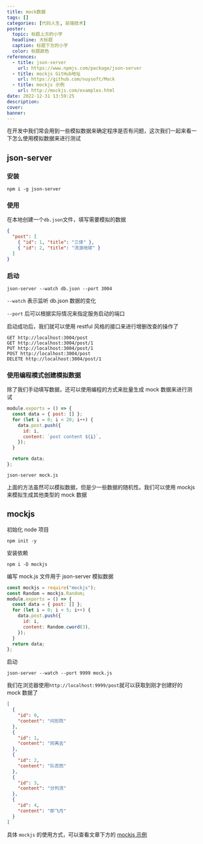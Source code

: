 ```yaml
---
title: mock数据
tags: []
categories: [代码人生, 前端技术]
poster:
  topic: 标题上方的小字
  headline: 大标题
  caption: 标题下方的小字
  color: 标题颜色
references:
  - title: json-server
    url: https://www.npmjs.com/package/json-server
  - title: mockjs GitHub地址
    url: https://github.com/nuysoft/Mock
  - title: mockjs 示例
    url: http://mockjs.com/examples.html
date: 2022-12-31 13:59:25
description:
cover:
banner:
---
```


在开发中我们常会用到一些模拟数据来确定程序是否有问题，这次我们一起来看一下怎么使用模拟数据来进行测试

<!-- more -->

## json-server

### 安装

```shell
npm i -g json-server
```

### 使用

在本地创建一个`db.json`文件，填写需要模拟的数据

```json
{
  "post": [
    { "id": 1, "title": "三体" },
    { "id": 2, "title": "流浪地球" }
  ]
}
```

### 启动

```shell
json-server --watch db.json --port 3004
```

`--watch` 表示监听 db.json 数据的变化

`--port` 后可以根据实际情况来指定服务启动的端口

启动成功后，我们就可以使用 restful 风格的接口来进行增删改查的操作了

```
GET http://localhost:3004/post
GET http://localhost:3004/post/1
PUT http://localhost:3004/post/1
POST http://localhost:3004/post
DELETE http://localhost:3004/post/1
```

### 使用编程模式创建模拟数据

除了我们手动填写数据，还可以使用编程的方式来批量生成 mock 数据来进行测试

```js mock.js
module.exports = () => {
  const data = { post: [] };
  for (let i = 0; i < 20; i++) {
    data.post.push({
      id: i,
      content: `post content ${i}`,
    });
  }

  return data;
};
```

```shell
json-server mock.js
```

上面的方法虽然可以模拟数据，但是少一些数据的随机性。我们可以使用 mockjs 来模拟生成其他类型的 mock 数据

## mockjs

初始化 node 项目

```shell
npm init -y
```

安装依赖

```shell
npm i -D mockjs
```

编写 mock.js 文件用于 json-server 模拟数据

```js mock.js
const mockjs = require("mockjs");
const Random = mockjs.Random;
module.exports = () => {
  const data = { post: [] };
  for (let i = 0; i < 5; i++) {
    data.post.push({
      id: i,
      content: Random.cword(3),
    });
  }
  return data;
};
```

启动

```
json-server --watch --port 9999 mock.js
```

我们在浏览器使用`http://localhost:9999/post`就可以获取到刚才创建好的 mock 数据了

```json
[
  {
    "id": 0,
    "content": "问形院"
  },
  {
    "id": 1,
    "content": "同离去"
  },
  {
    "id": 2,
    "content": "队农而"
  },
  {
    "id": 3,
    "content": "分列流"
  },
  {
    "id": 4,
    "content": "即飞月"
  }
]
```

具体 `mockjs` 的使用方式，可以查看文章下方的 [mockjs 示例](http://mockjs.com/examples.html)
